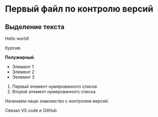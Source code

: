 # Первый файл по контролю версий

## Выделение текста

Hello world!

*Курсив.*

**Полужирный.**

* Элемент 1
* Элемент 2
* Эелемнт 3

1. Первый элемент нумерованного списка
2. Второй элемент нумерованного списка

Начинаем наше знакомство с контролем версий.

Связал VS code и GitHub